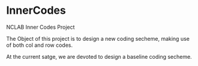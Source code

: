 # InnerCodes
NCLAB Inner Codes Project

The Object of this project is to design a new coding secheme, making use of both col and row codes.

At the current satge, we are devoted to design a baseline coding secheme.
